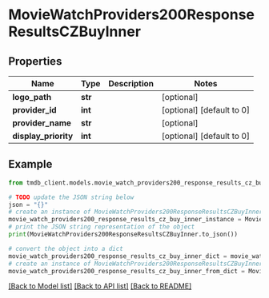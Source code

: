 # MovieWatchProviders200ResponseResultsCZBuyInner


## Properties

Name | Type | Description | Notes
------------ | ------------- | ------------- | -------------
**logo_path** | **str** |  | [optional] 
**provider_id** | **int** |  | [optional] [default to 0]
**provider_name** | **str** |  | [optional] 
**display_priority** | **int** |  | [optional] [default to 0]

## Example

```python
from tmdb_client.models.movie_watch_providers200_response_results_cz_buy_inner import MovieWatchProviders200ResponseResultsCZBuyInner

# TODO update the JSON string below
json = "{}"
# create an instance of MovieWatchProviders200ResponseResultsCZBuyInner from a JSON string
movie_watch_providers200_response_results_cz_buy_inner_instance = MovieWatchProviders200ResponseResultsCZBuyInner.from_json(json)
# print the JSON string representation of the object
print(MovieWatchProviders200ResponseResultsCZBuyInner.to_json())

# convert the object into a dict
movie_watch_providers200_response_results_cz_buy_inner_dict = movie_watch_providers200_response_results_cz_buy_inner_instance.to_dict()
# create an instance of MovieWatchProviders200ResponseResultsCZBuyInner from a dict
movie_watch_providers200_response_results_cz_buy_inner_from_dict = MovieWatchProviders200ResponseResultsCZBuyInner.from_dict(movie_watch_providers200_response_results_cz_buy_inner_dict)
```
[[Back to Model list]](../README.md#documentation-for-models) [[Back to API list]](../README.md#documentation-for-api-endpoints) [[Back to README]](../README.md)


